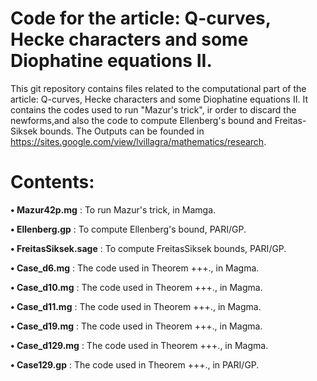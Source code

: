 # Code for the article: Q-curves, Hecke characters and some Diophatine equations II.

This git repository contains files related to the computational part of the article: Q-curves, Hecke characters and some Diophatine equations II. It contains the codes used to run "Mazur's trick", ir order to discard the newforms,and also the code to compute Ellenberg's bound and Freitas-Siksek bounds. The Outputs can be founded in https://sites.google.com/view/lvillagra/mathematics/research.


# Contents:

**• Mazur42p.mg** : To run Mazur's trick, in Mamga.

**• Ellenberg.gp** : To compute Ellenberg's bound, PARI/GP.

**• FreitasSiksek.sage** : To compute FreitasSiksek bounds, PARI/GP.

**• Case_d6.mg** :  The code used in Theorem +++., in Magma.

**• Case_d10.mg** :  The code used in Theorem +++., in Magma.

**• Case_d11.mg** :  The code used in Theorem +++., in Magma.

**• Case_d19.mg** :  The code used in Theorem +++., in Magma.

**• Case_d129.mg** :  The code used in Theorem +++., in Magma.

**• Case129.gp** :  The code used in Theorem +++., in PARI/GP.
